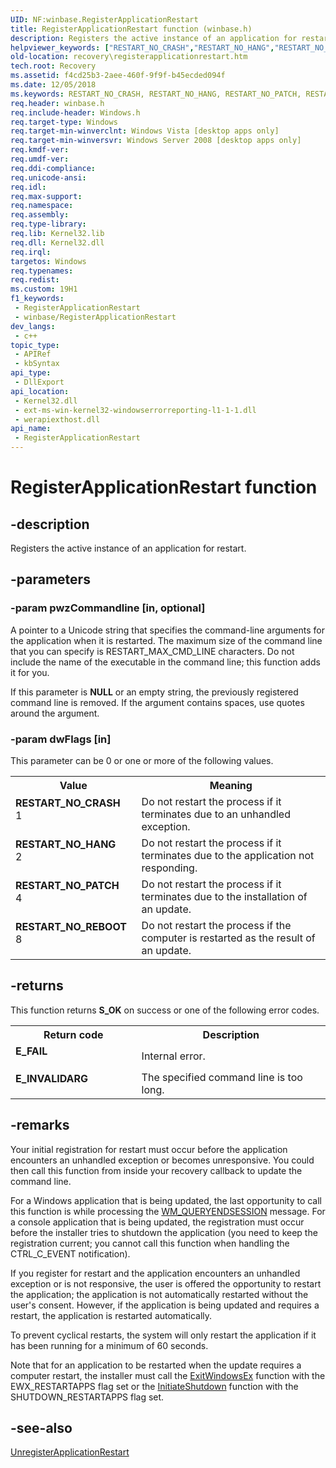 ```yaml
---
UID: NF:winbase.RegisterApplicationRestart
title: RegisterApplicationRestart function (winbase.h)
description: Registers the active instance of an application for restart.
helpviewer_keywords: ["RESTART_NO_CRASH","RESTART_NO_HANG","RESTART_NO_PATCH","RESTART_NO_REBOOT","RegisterApplicationRestart","RegisterApplicationRestart function [Recovery]","base.registerapplicationrestart","recovery.registerapplicationrestart","winbase/RegisterApplicationRestart"]
old-location: recovery\registerapplicationrestart.htm
tech.root: Recovery
ms.assetid: f4cd25b3-2aee-460f-9f9f-b45ecded094f
ms.date: 12/05/2018
ms.keywords: RESTART_NO_CRASH, RESTART_NO_HANG, RESTART_NO_PATCH, RESTART_NO_REBOOT, RegisterApplicationRestart, RegisterApplicationRestart function [Recovery], base.registerapplicationrestart, recovery.registerapplicationrestart, winbase/RegisterApplicationRestart
req.header: winbase.h
req.include-header: Windows.h
req.target-type: Windows
req.target-min-winverclnt: Windows Vista [desktop apps only]
req.target-min-winversvr: Windows Server 2008 [desktop apps only]
req.kmdf-ver: 
req.umdf-ver: 
req.ddi-compliance: 
req.unicode-ansi: 
req.idl: 
req.max-support: 
req.namespace: 
req.assembly: 
req.type-library: 
req.lib: Kernel32.lib
req.dll: Kernel32.dll
req.irql: 
targetos: Windows
req.typenames: 
req.redist: 
ms.custom: 19H1
f1_keywords:
 - RegisterApplicationRestart
 - winbase/RegisterApplicationRestart
dev_langs:
 - c++
topic_type:
 - APIRef
 - kbSyntax
api_type:
 - DllExport
api_location:
 - Kernel32.dll
 - ext-ms-win-kernel32-windowserrorreporting-l1-1-1.dll
 - werapiexthost.dll
api_name:
 - RegisterApplicationRestart
---
```


# RegisterApplicationRestart function


## -description

Registers the active instance of an application for restart.

## -parameters

### -param pwzCommandline [in, optional]

A pointer to a Unicode string that specifies the command-line arguments for the application when it is restarted. The maximum size of the command line that you can specify is RESTART_MAX_CMD_LINE characters. Do not include the name of the executable in the command line; this function adds it for you.  

If this parameter is <b>NULL</b> or an empty string, the previously registered command line is removed. If the argument contains spaces, use quotes around the argument.

### -param dwFlags [in]

This parameter can be 0 or one or more of the following values.

<table>
<tr>
<th>Value</th>
<th>Meaning</th>
</tr>
<tr>
<td width="40%"><a id="RESTART_NO_CRASH"></a><a id="restart_no_crash"></a><dl>
<dt><b>RESTART_NO_CRASH</b></dt>
<dt>1</dt>
</dl>
</td>
<td width="60%">
Do not restart the process if it terminates due to an unhandled exception.

</td>
</tr>
<tr>
<td width="40%"><a id="RESTART_NO_HANG"></a><a id="restart_no_hang"></a><dl>
<dt><b>RESTART_NO_HANG</b></dt>
<dt>2</dt>
</dl>
</td>
<td width="60%">
Do not restart the process if it terminates due to the  application not responding. 

</td>
</tr>
<tr>
<td width="40%"><a id="RESTART_NO_PATCH"></a><a id="restart_no_patch"></a><dl>
<dt><b>RESTART_NO_PATCH</b></dt>
<dt>4</dt>
</dl>
</td>
<td width="60%">
Do not restart the process if it terminates due to the installation of  an update.

</td>
</tr>
<tr>
<td width="40%"><a id="RESTART_NO_REBOOT"></a><a id="restart_no_reboot"></a><dl>
<dt><b>RESTART_NO_REBOOT</b></dt>
<dt>8</dt>
</dl>
</td>
<td width="60%">
Do not restart the process if the computer is restarted as the result of an update.

</td>
</tr>
</table>

## -returns

This function returns <b>S_OK</b> on success or one of the following error codes.

<table>
<tr>
<th>Return code</th>
<th>Description</th>
</tr>
<tr>
<td width="40%">
<dl>
<dt><b>E_FAIL</b></dt>
</dl>
</td>
<td width="60%">
Internal error.

</td>
</tr>
<tr>
<td width="40%">
<dl>
<dt><b>E_INVALIDARG</b></dt>
</dl>
</td>
<td width="60%">
The specified command line is too long.

</td>
</tr>
</table>

## -remarks

Your initial registration for restart must occur before the application encounters an unhandled exception or becomes unresponsive. You could then call this function from inside your recovery callback to update the command line.

For a Windows application that is being updated, the last opportunity to call this function is while processing the <a href="https://docs.microsoft.com/windows/desktop/Shutdown/wm-queryendsession">WM_QUERYENDSESSION</a> message. For a console application that is being updated, the registration must occur before the installer tries to shutdown the application (you need to keep the registration current; you cannot call this function when handling the CTRL_C_EVENT notification).

If you register for restart and the application encounters an unhandled exception or is not responsive, the user is offered the opportunity to restart the application; the application is not automatically restarted without the user's consent. However, if the application is being updated and requires a restart, the application is restarted automatically.

To prevent cyclical restarts, the system will only restart the application if it has been 
   	running for a minimum of 60 seconds.

Note that for an application to be restarted when the update requires a computer restart, the installer must call the <a href="https://docs.microsoft.com/windows/desktop/api/winuser/nf-winuser-exitwindowsex">ExitWindowsEx</a> function with the EWX_RESTARTAPPS flag set or the <a href="https://docs.microsoft.com/windows/desktop/api/winreg/nf-winreg-initiateshutdowna">InitiateShutdown</a> function with the SHUTDOWN_RESTARTAPPS flag set.

## -see-also

<a href="https://docs.microsoft.com/windows/desktop/api/winbase/nf-winbase-unregisterapplicationrestart">UnregisterApplicationRestart</a>

